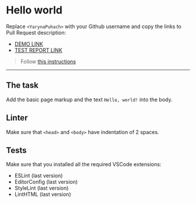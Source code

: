 # Hello world

Replace `<YarynaPuhach>` with your Github username and copy the links to Pull Request description:
- [DEMO LINK](https://YarynaPuhach.github.io/layout_hello-world/)
- [TEST REPORT LINK](https://YarynaPuhach.github.io/layout_hello-world/report/html_report/)

> Follow [this instructions](https://mate-academy.github.io/layout_task-guideline/#how-to-solve-the-layout-tasks-on-github)
___

## The task

Add the basic page markup and the text `Hello, world!` into the body.

## Linter

Make sure that `<head>` and `<body>` have indentation of 2 spaces.

## Tests

Make sure that you installed all the required VSCode extensions:

- ESLint (last version)
- EditorConfig (last version)
- StyleLint (last version)
- LintHTML (last version)
